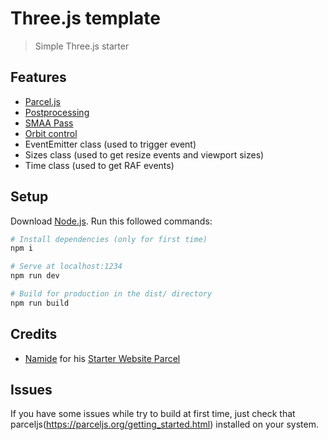 # Three.js template
> Simple Three.js starter

## Features
- [Parcel.js](https://parceljs.org/)
- [Postprocessing](https://www.npmjs.com/package/postprocessing)
- [SMAA Pass](https://vanruesc.github.io/postprocessing/public/demo/#smaa)
- [Orbit control](https://www.npmjs.com/package/three-orbit-controls)
- EventEmitter class (used to trigger event)
- Sizes class (used to get resize events and viewport sizes)
- Time class (used to get RAF events)

## Setup
Download [Node.js](https://nodejs.org/en/download/).
Run this followed commands:

``` bash
# Install dependencies (only for first time)
npm i

# Serve at localhost:1234
npm run dev

# Build for production in the dist/ directory
npm run build
```

## Credits
- [Namide](https://github.com/Namide) for his [Starter Website Parcel](https://github.com/Namide/starter-website-parcel)

## Issues 
If you have some issues while try to build at first time, just check that parceljs(https://parceljs.org/getting_started.html) installed on your system.